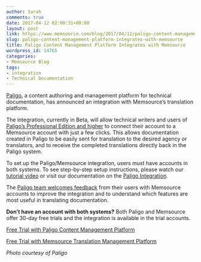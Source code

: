 ```yaml
---
author: Sarah
comments: true
date: 2017-04-12 02:00:31+00:00
layout: post
link: https://www.memsource.com/blog/2017/04/12/paligo-content-management-platform-integrates-with-memsource/
slug: paligo-content-management-platform-integrates-with-memsource
title: Paligo Content Management Platform Integrates with Memsource
wordpress_id: 14765
categories:
- Memsource Blog
tags:
- integration
- Technical Documentation
---
```


[Paligo](https://paligo.net/), a content authoring and management platform for technical documentation, has announced an integration with Memsource’s translation platform.<!-- more -->

The integration, currently in Beta, will allow technical writers and users of [Paligo’s Professional Edition and higher](https://paligo.net/pricing/) to connect their account to a Memsource account with just a few clicks. This allows documentation created in Paligo to be easily sent for translation to the desired agency or translators, and to receive the completed translations directly back in the Paligo system.

To set up the Paligo/Memsource integration, users must have accounts in both systems. To see step-by-step setup instructions, please watch our [tutorial video](https://www.youtube.com/watch?v=E9kWL_6j6w4) or visit our documentation on the [Paligo Integration](https://wiki.memsource.com/wiki/Paligo_integration).



The [Paligo team welcomes feedback](https://paligo.net/contact-2/) from their users with Memsource accounts to improve the integration and to understand which features are most useful in translating documentation.

**Don’t have an account with both systems?** Both Paligo and Memsource offer 30-day free trials and the integration is available in the trial accounts.

[Free Trial with Paligo Content Management Platform](https://paligo.net/pricing/)

[Free Trial with Memsource Translation Management Platform](https://goo.gl/Na0Rm7)



_Photo courtesy of Paligo_
